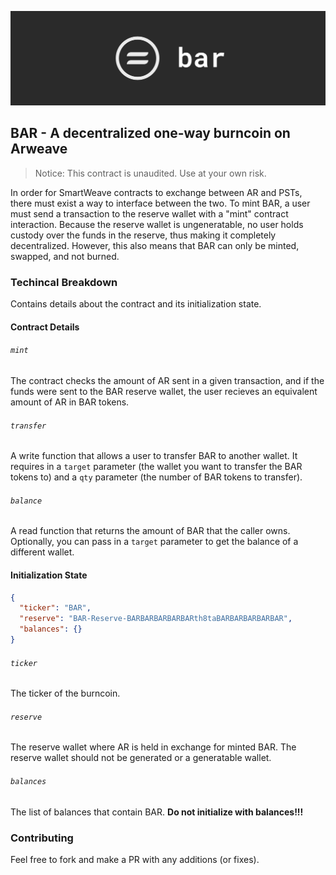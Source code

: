 ![BAR Logo](./static/bar.png)

## BAR - A decentralized one-way burncoin on Arweave

> Notice: This contract is unaudited. Use at your own risk.

In order for SmartWeave contracts to exchange between AR and PSTs, there must exist a way to interface between the two. To mint BAR, a user must send a transaction to the reserve wallet with a "mint" contract interaction. Because the reserve wallet is ungeneratable, no user holds custody over the funds in the reserve, thus making it completely decentralized. However, this also means that BAR can only be minted, swapped, and not burned.

### Techincal Breakdown

Contains details about the contract and its initialization state.

#### Contract Details

###### `mint`

The contract checks the amount of AR sent in a given transaction, and if the funds were sent to the BAR reserve wallet, the user recieves an equivalent amount of AR in BAR tokens.

###### `transfer`

A write function that allows a user to transfer BAR to another wallet. It requires in a `target` parameter (the wallet you want to transfer the BAR tokens to) and a `qty` parameter (the number of BAR tokens to transfer).

###### `balance`

A read function that returns the amount of BAR that the caller owns. Optionally, you can pass in a `target` parameter to get the balance of a different wallet.

#### Initialization State

```json
{
  "ticker": "BAR",
  "reserve": "BAR-Reserve-BARBARBARBARBARth8taBARBARBARBARBAR",
  "balances": {}
}
```

###### `ticker`

The ticker of the burncoin.

###### `reserve`

The reserve wallet where AR is held in exchange for minted BAR. The reserve wallet should not be generated or a generatable wallet.

###### `balances`

The list of balances that contain BAR. **Do not initialize with balances!!!**

### Contributing

Feel free to fork and make a PR with any additions (or fixes).
